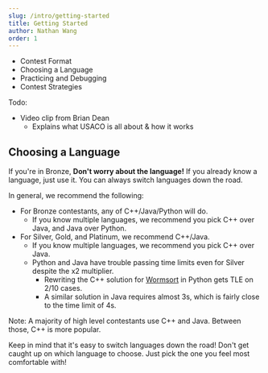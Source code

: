 ```yaml
---
slug: /intro/getting-started
title: Getting Started
author: Nathan Wang
order: 1
---
```



<ul class="syllabus-only">
  <li>Contest Format</li>
  <li>Choosing a Language</li>
  <li>Practicing and Debugging</li>
  <li>Contest Strategies</li>
</ul>

<!-- END DESCRIPTION -->

Todo:
- Video clip from Brian Dean
  - Explains what USACO is all about & how it works

## Choosing a Language

If you're in Bronze, **Don't worry about the language!** If you already know a language, just use it. You can always switch languages down the road.

In general, we recommend the following:

- For Bronze contestants, any of C++/Java/Python will do.
  - If you know multiple languages, we recommend you pick C++ over Java, and Java over Python.
- For Silver, Gold, and Platinum, we recommend C++/Java.
  - If you know multiple languages, we recommend you pick C++ over Java.
  - Python and Java have trouble passing time limits even for Silver despite the x2 multiplier.
    - Rewriting the C++ solution for [Wormsort](http://www.usaco.org/index.php?page=viewproblem2&cpid=992) in Python gets TLE on 2/10 cases. 
    - A similar solution in Java requires almost 3s, which is fairly close to the time limit of 4s.

Note: A majority of high level contestants use C++ and Java. Between those, C++ is more popular.

Keep in mind that it's easy to switch languages down the road! Don't get caught up on which language to choose. Just pick the one you feel most comfortable with!
